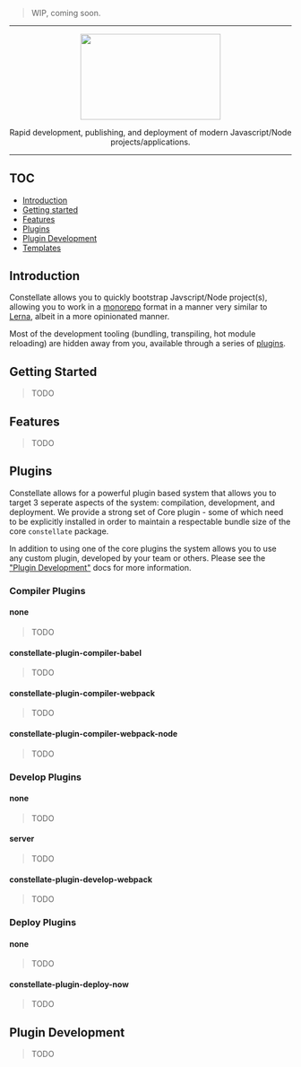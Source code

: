 > WIP, coming soon.

---

<p align="center">
  <img src="https://cdn.rawgit.com/constellators/constellate/8e303aad/assets/logo-full.png" width="250" height="152.84" />
</p>

<p align="center">
Rapid development, publishing, and deployment of modern Javascript/Node projects/applications.
</p>

---

## TOC

 - [Introduction](#introduction)
 - [Getting started](#getting-started)
 - [Features](#features)
 - [Plugins](#plugins)
 - [Plugin Development](#plugin-development)
 - [Templates](#templates)

## Introduction

Constellate allows you to quickly bootstrap Javscript/Node project(s), allowing you to work in a [monorepo](https://medium.com/@bebraw/the-case-for-monorepos-907c1361708a) format in a manner very similar to [Lerna](https://lernajs.io/), albeit in a more opinionated manner.

Most of the development tooling (bundling, transpiling, hot module reloading) are hidden away from you, available through a series of [plugins](#plugins).

## Getting Started

> TODO

## Features

> TODO

## Plugins

Constellate allows for a powerful plugin based system that allows you to target 3 seperate aspects of the system: compilation, development, and deployment.  We provide a strong set of Core plugin - some of which need to be explicitly installed in order to maintain a respectable bundle size of the core `constellate` package.

In addition to using one of the core plugins the system allows you to use any custom plugin, developed by your team or others.  Please see the ["Plugin Development"](#plugin-development) docs for more information.

### Compiler Plugins

#### none

> TODO

#### constellate-plugin-compiler-babel

> TODO

#### constellate-plugin-compiler-webpack

> TODO

#### constellate-plugin-compiler-webpack-node

> TODO

### Develop Plugins

#### none

> TODO

#### server

> TODO

#### constellate-plugin-develop-webpack

> TODO

### Deploy Plugins

#### none

> TODO

#### constellate-plugin-deploy-now

> TODO


## Plugin Development

> TODO
